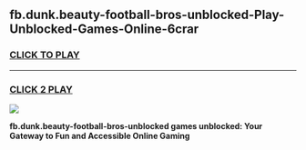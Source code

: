 
## fb.dunk.beauty-football-bros-unblocked-Play-Unblocked-Games-Online-6crar
<h3>
<a href="https://premium76.site?title=fb.dunk.beauty-football-bros-unblocked&ref=25A">CLICK TO PLAY</a></h3>
<hr>

<h3>
<a href="https://premium76.site?title=fb.dunk.beauty-football-bros-unblocked&ref=25A">CLICK 2 PLAY</a>
  
</h3>

<a href="https://premium76.site?title=fb.dunk.beauty-football-bros-unblocked&ref=25A"><img src="https://clearcache.store/games.png"></a>


**fb.dunk.beauty-football-bros-unblocked games unblocked: Your Gateway to Fun and Accessible Online Gaming**
